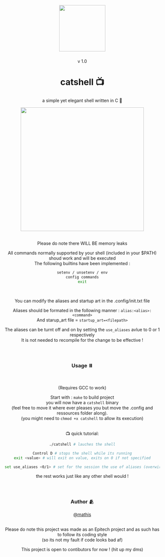 <div align="center">
  <img height="150" src="https://i.imgflip.com/7fenww.gif"  />
</div>

###

<div align="center">
  v 1.0
</div>

###

<h1 align="center">catshell 📺</h1>

###

<p align="center">a simple yet elegant shell written in C 💌</p>

<div align="center">
  <img height="400" src="https://i.ibb.co/4M5NgGd/catshell.gif"  />
</div>

<br>
<p align="center">Please do note there WILL BE memory leaks </p>
<p align="center">
  All commands normally supported by your shell (included in your $PATH) shoud work and will be executed <br>
  The following builtins have been implemented :
</p>

<div align="center">

   ```bash
   setenv / unsetenv / env
   config commands
   exit
   ```

</div>
  
 <br>
<p align="center">You can modify the aliases and startup art in the .config/init.txt file </p>
<div align="center">

  Aliases should be formated in the following manner : `alias:<alias>:<command>` <br>
  And starup_art file = `startup_art=<filepath>`
  
  The aliases can be turnt off and on by setting the `use_aliases` avlue to 0 or 1 respectively <br>
  It is not needed to recompile for the change to be effective !
 
</div>

###

<br>
<h3 align="center">Usage ⏸️</h3>
<br>

<div align="center">

  (Requires GCC to work)

  Start with : `make` to build project <br>
  you will now have a `catshell` binary <br>
  (feel free to move it where ever pleases you but move the .config and ressources folder along).
  <br>
  (you might need to `chmod +x catshell` to allow its execution)
  <br>
  <br>
  
  📺 quick tutorial:
  
  ```bash
  ./catshell # lauches the shell
  
  Control D # stops the shell while its running
  exit <value> # will exit on value, exits on 0 if not specified
  
  set use_aliases <0/1> # set for the session the use of aliases (overwirtes the config file)
  ```
  
  the rest works just like any other shell would !
  
</div>

###

<br>
<h3 align="center">Author 🫂</h3>
<div align="center">
  <a href="https://github.com/underhoney">@mathis</a> <br>
  <br>
  
  Please do note this project was made as an Epitech project and as such has to follow its coding style <br>
  (so its not my fault if code looks bad af)
  
  This project is open to contibutors for now ! (hit up my dms)
</div>

###
